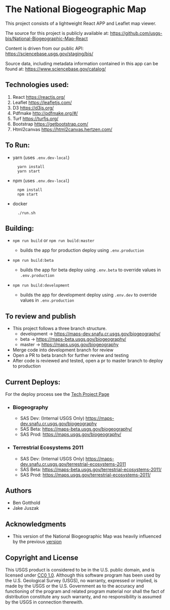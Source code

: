 # The National Biogeographic Map

This project consists of a lightweight React APP and Leaflet map viewer.

The source for this project is publicly available at:
https://github.com/usgs-bis/National-Biogeographic-Map-React

Content is driven from our public API:
https://sciencebase.usgs.gov/staging/bis/

Source data, including metadata information contained in this app can be found at:
https://www.sciencebase.gov/catalog/

## Technologies used:
1. React https://reactjs.org/
2. Leaflet https://leafletjs.com/
3. D3 https://d3js.org/
4. Pdfmake http://pdfmake.org/#/
5. Turf https://turfjs.org/
6. Bootstrap https://getbootstrap.com/
7. Html2canvas https://html2canvas.hertzen.com/

## To Run:

* yarn (uses `.env.dev-local`)

        yarn install
        yarn start

* npm (uses `.env.dev-local`)

        npm install
        npm start

* docker

        ./run.sh

## Building:

* `npm run build` or `npm run build:master`
  * builds the app for production deploy using `.env.production`

* `npm run build:beta`
  * builds the app for beta deploy using `.env.beta` to override values in `.env.production`

* `npm run build:development`
  * builds the app for development deploy using `.env.dev` to override values in `.env.production`


## To review and publish

* This project follows a three branch structure.
     * development ->  https://maps-dev.snafu.cr.usgs.gov/biogeography/
     * beta ->  https://maps-beta.usgs.gov/biogeography/
     * master -> https://maps.usgs.gov/biogeography
* Merge code into development branch for review
* Open a PR to beta branch for further review and testing
* After code is reviewed and tested, open a pr to master branch to deploy to production

## Current Deploys:

For the deploy process see the [Tech Project Page](https://my.usgs.gov/confluence/pages/viewpage.action?spaceKey=fortproj&title=National+Biogeographic+Map+%28NBM%29+Technical+Project+Page)

* ### Biogeography

    * SAS Dev: (Internal USGS Only) https://maps-dev.snafu.cr.usgs.gov/biogeography
    * SAS Beta: https://maps-beta.usgs.gov/biogeography/
    * SAS Prod: https://maps.usgs.gov/biogeography/

* ### Terrestrial Ecosystems 2011

    * SAS Dev: (Internal USGS Only) https://maps-dev.snafu.cr.usgs.gov/terrestrial-ecosystems-2011
    * SAS Beta: https://maps-beta.usgs.gov/terrestrial-ecosystems-2011/
    * SAS Prod: https://maps.usgs.gov/terrestrial-ecosystems-2011/

## Authors

* Ben Gotthold
* Jake Juszak

## Acknowledgments

* This version of the  National Biogeographic Map was heavily influenced by the previous <a href="https://github.com/usgs-bis/nbm_front_end" target="_blank">version</a>


## Copyright and License

<p>This USGS product is considered to be in the U.S. public domain, and is licensed under <a href="https://creativecommons.org/publicdomain/zero/1.0/" target="_blank">CC0 1.0</a>.
Although this software program has been used by the U.S. Geological Survey (USGS), no warranty, expressed or implied, is made by the USGS or the U.S. Government as to the accuracy and functioning of the program and related program material nor shall the fact of distribution constitute any such warranty, and no responsibility is assumed by the USGS in connection therewith. </p>
